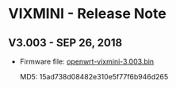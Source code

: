 # VIXMINI - Release Note

## V3.003 - SEP 26, 2018

- Firmware file: <a href="https://fw.gl-inet.com/firmware/vixmini/release/openwrt-vixmini-3.003.bin">openwrt-vixmini-3.003.bin</a>

    MD5: 15ad738d08482e310e5f77f6b946d265
